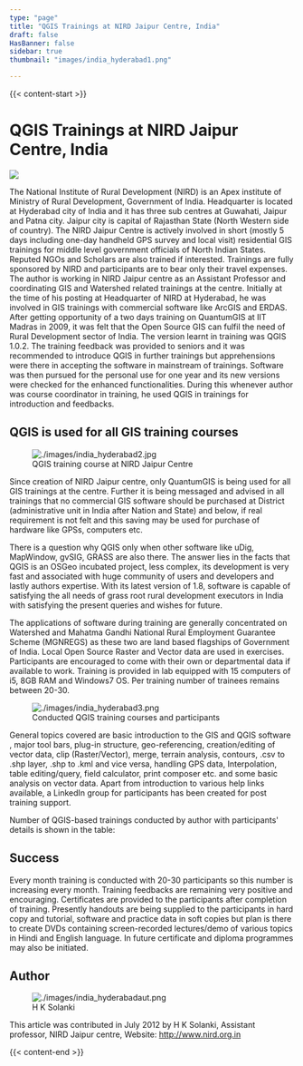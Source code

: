 ```yaml
---
type: "page"
title: "QGIS Trainings at NIRD Jaipur Centre, India"
draft: false
HasBanner: false
sidebar: true
thumbnail: "images/india_hyderabad1.png"

---
```


{{< content-start >}}

# QGIS Trainings at NIRD Jaipur Centre, India

![](../images/india_hyderabad1.png)

The National Institute of Rural Development (NIRD) is an Apex institute of Ministry of Rural Development, Government of India. Headquarter is located at Hyderabad city of India and it has three sub centres at Guwahati, Jaipur and Patna city. Jaipur city is capital of Rajasthan State (North Western side of country). The NIRD Jaipur Centre is actively involved in short (mostly 5 days including one-day handheld GPS survey and local visit) residential GIS trainings for middle level government officials of North Indian States. Reputed NGOs and Scholars are also trained if interested. Trainings are fully sponsored by NIRD and participants are to bear only their travel expenses. The author is working in NIRD Jaipur centre as an Assistant Professor and coordinating GIS and Watershed related trainings at the centre. Initially at the time of his posting at Headquarter of NIRD at Hyderabad, he was involved in GIS trainings with commercial software like ArcGIS and ERDAS. After getting opportunity of a two days training on QuantumGIS at IIT Madras in 2009, it was felt that the Open Source GIS can fulfil the need of Rural Development sector of India. The version learnt in training was QGIS 1.0.2. The training feedback was provided to seniors and it was recommended to introduce QGIS in further trainings but apprehensions were there in accepting the software in mainstream of trainings. Software was then pursued for the personal use for one year and its new versions were checked for the enhanced functionalities. During this whenever author was course coordinator in training, he used QGIS in trainings for introduction and feedbacks.

## QGIS is used for all GIS training courses

<figure>
<img src="../images/india_hyderabad2.jpg" class="align-right" alt="./images/india_hyderabad2.jpg" />
<figcaption>QGIS training course at NIRD Jaipur Centre</figcaption>
</figure>

Since creation of NIRD Jaipur centre, only QuantumGIS is being used for all GIS trainings at the centre. Further it is being messaged and advised in all trainings that no commercial GIS software should be purchased at District (administrative unit in India after Nation and State) and below, if real requirement is not felt and this saving may be used for purchase of hardware like GPSs, computers etc.

There is a question why QGIS only when other software like uDig, MapWindow, gvSIG, GRASS are also there. The answer lies in the facts that QGIS is an OSGeo incubated project, less complex, its development is very fast and associated with huge community of users and developers and lastly authors expertise. With its latest version of 1.8, software is capable of satisfying the all needs of grass root rural development executors in India with satisfying the present queries and wishes for future.

The applications of software during training are generally concentrated on Watershed and Mahatma Gandhi National Rural Employment Guarantee Scheme (MGNREGS) as these two are land based flagships of Government of India. Local Open Source Raster and Vector data are used in exercises. Participants are encouraged to come with their own or departmental data if available to work. Training is provided in lab equipped with 15 computers of i5, 8GB RAM and Windows7 OS. Per training number of trainees remains between 20-30.

<figure>
<img src="../images/india_hyderabad3.png" class="align-right" alt="./images/india_hyderabad3.png" />
<figcaption>Conducted QGIS training courses and participants</figcaption>
</figure>

General topics covered are basic introduction to the GIS and QGIS software , major tool bars, plug-in structure, geo-referencing, creation/editing of vector data, clip (Raster/Vector), merge, terrain analysis, contours, .csv to .shp layer, .shp to .kml and vice versa, handling GPS data, Interpolation, table editing/query, field calculator, print composer etc. and some basic analysis on vector data. Apart from introduction to various help links available, a LinkedIn group for participants has been created for post training support.

Number of QGIS-based trainings conducted by author with participants' details is shown in the table:

## Success

Every month training is conducted with 20-30 participants so this number is increasing every month. Training feedbacks are remaining very positive and encouraging. Certificates are provided to the participants after completion of training. Presently handouts are being supplied to the participants in hard copy and tutorial, software and practice data in soft copies but plan is there to create DVDs containing screen-recorded lectures/demo of various topics in Hindi and English language. In future certificate and diploma programmes may also be initiated.

## Author

<figure>
<img src="../images/india_hyderabadaut.png" class="align-left" alt="./images/india_hyderabadaut.png" />
<figcaption>H K Solanki</figcaption>
</figure>

This article was contributed in July 2012 by H K Solanki, Assistant professor, NIRD Jaipur centre, Website: <http://www.nird.org.in>

{{< content-end >}}
